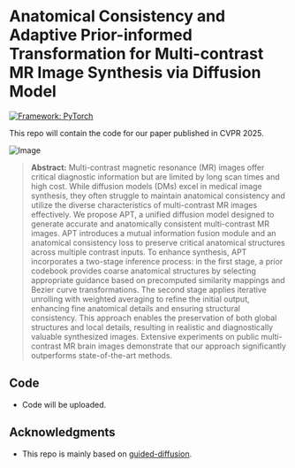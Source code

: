 # Anatomical Consistency and Adaptive Prior-informed Transformation for Multi-contrast MR Image Synthesis via Diffusion Model

[![Framework: PyTorch](https://img.shields.io/badge/Framework-PyTorch-orange.svg)](https://pytorch.org/) 

This repo will contain the code for our paper published in CVPR 2025.


![Image](https://github.com/user-attachments/assets/018e5b7d-8760-4047-b41c-2eb908691775)

> **Abstract:** Multi-contrast magnetic resonance (MR) images offer critical diagnostic information but are limited by long scan times and high cost. While diffusion models (DMs) excel in medical image synthesis, they often struggle to maintain anatomical consistency and utilize the diverse characteristics of multi-contrast MR images effectively. We propose APT, a unified diffusion model designed to generate accurate and anatomically consistent multi-contrast MR images. APT introduces a mutual information fusion module and an anatomical consistency loss to preserve critical anatomical structures across multiple contrast inputs. To enhance synthesis, APT incorporates a two-stage inference process: in the first stage, a prior codebook provides coarse anatomical structures by selecting appropriate guidance based on precomputed similarity mappings and Bezier curve transformations. The second stage applies iterative unrolling with weighted averaging to refine the initial output, enhancing fine anatomical details and ensuring structural consistency. This approach enables the preservation of both global structures and local details, resulting in realistic and diagnostically valuable synthesized images. Extensive experiments on public multi-contrast MR brain images demonstrate that our approach significantly outperforms state-of-the-art methods.


## Code
- Code will be uploaded.


## Acknowledgments

* This repo is mainly based on [guided-diffusion](https://github.com/openai/guided-diffusion).
